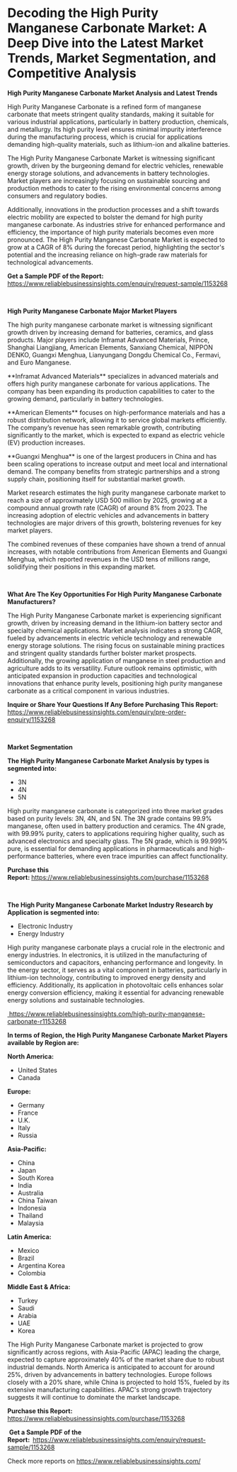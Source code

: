 <p><h1>Decoding the High Purity Manganese Carbonate Market: A Deep Dive into the Latest Market Trends, Market Segmentation, and Competitive Analysis</h1></p><p><strong>High Purity Manganese Carbonate Market Analysis and Latest Trends</strong></p>
<p><p>High Purity Manganese Carbonate is a refined form of manganese carbonate that meets stringent quality standards, making it suitable for various industrial applications, particularly in battery production, chemicals, and metallurgy. Its high purity level ensures minimal impurity interference during the manufacturing process, which is crucial for applications demanding high-quality materials, such as lithium-ion and alkaline batteries.</p><p>The High Purity Manganese Carbonate Market is witnessing significant growth, driven by the burgeoning demand for electric vehicles, renewable energy storage solutions, and advancements in battery technologies. Market players are increasingly focusing on sustainable sourcing and production methods to cater to the rising environmental concerns among consumers and regulatory bodies.</p><p>Additionally, innovations in the production processes and a shift towards electric mobility are expected to bolster the demand for high purity manganese carbonate. As industries strive for enhanced performance and efficiency, the importance of high purity materials becomes even more pronounced. The High Purity Manganese Carbonate Market is expected to grow at a CAGR of 8% during the forecast period, highlighting the sector's potential and the increasing reliance on high-grade raw materials for technological advancements.</p></p>
<p><strong>Get a Sample PDF of the Report:&nbsp;</strong> <a href="https://www.reliablebusinessinsights.com/enquiry/request-sample/1153268?utm_campaign=2761&utm_medium=2&utm_source=Github&utm_content=ia&utm_term=04042025&utm_id=high-purity-manganese-carbonate">https://www.reliablebusinessinsights.com/enquiry/request-sample/1153268</a></p>
<p>&nbsp;</p>
<p><strong>High Purity Manganese Carbonate Major Market Players</strong></p>
<p><p>The high purity manganese carbonate market is witnessing significant growth driven by increasing demand for batteries, ceramics, and glass products. Major players include Inframat Advanced Materials, Prince, Shanghai Liangjiang, American Elements, Sanxiang Chemical, NIPPON DENKO, Guangxi Menghua, Lianyungang Dongdu Chemical Co., Fermavi, and Euro Manganese.</p><p>**Inframat Advanced Materials** specializes in advanced materials and offers high purity manganese carbonate for various applications. The company has been expanding its production capabilities to cater to the growing demand, particularly in battery technologies.</p><p>**American Elements** focuses on high-performance materials and has a robust distribution network, allowing it to service global markets efficiently. The company’s revenue has seen remarkable growth, contributing significantly to the market, which is expected to expand as electric vehicle (EV) production increases.</p><p>**Guangxi Menghua** is one of the largest producers in China and has been scaling operations to increase output and meet local and international demand. The company benefits from strategic partnerships and a strong supply chain, positioning itself for substantial market growth.</p><p>Market research estimates the high purity manganese carbonate market to reach a size of approximately USD 500 million by 2025, growing at a compound annual growth rate (CAGR) of around 8% from 2023. The increasing adoption of electric vehicles and advancements in battery technologies are major drivers of this growth, bolstering revenues for key market players.</p><p>The combined revenues of these companies have shown a trend of annual increases, with notable contributions from American Elements and Guangxi Menghua, which reported revenues in the USD tens of millions range, solidifying their positions in this expanding market.</p></p>
<p>&nbsp;</p>
<p><strong>What Are The Key Opportunities For High Purity Manganese Carbonate Manufacturers?</strong></p>
<p><p>The High Purity Manganese Carbonate market is experiencing significant growth, driven by increasing demand in the lithium-ion battery sector and specialty chemical applications. Market analysis indicates a strong CAGR, fueled by advancements in electric vehicle technology and renewable energy storage solutions. The rising focus on sustainable mining practices and stringent quality standards further bolster market prospects. Additionally, the growing application of manganese in steel production and agriculture adds to its versatility. Future outlook remains optimistic, with anticipated expansion in production capacities and technological innovations that enhance purity levels, positioning high purity manganese carbonate as a critical component in various industries.</p></p>
<p><strong>Inquire or Share Your Questions If Any Before Purchasing This Report:</strong> <a href="https://www.reliablebusinessinsights.com/enquiry/pre-order-enquiry/1153268?utm_campaign=2761&utm_medium=2&utm_source=Github&utm_content=ia&utm_term=04042025&utm_id=high-purity-manganese-carbonate">https://www.reliablebusinessinsights.com/enquiry/pre-order-enquiry/1153268</a></p>
<p>&nbsp;</p>
<p><strong>Market Segmentation</strong></p>
<p><strong>The High Purity Manganese Carbonate Market Analysis by types is segmented into:</strong></p>
<p><ul><li>3N</li><li>4N</li><li>5N</li></ul></p>
<p><p>High purity manganese carbonate is categorized into three market grades based on purity levels: 3N, 4N, and 5N. The 3N grade contains 99.9% manganese, often used in battery production and ceramics. The 4N grade, with 99.99% purity, caters to applications requiring higher quality, such as advanced electronics and specialty glass. The 5N grade, which is 99.999% pure, is essential for demanding applications in pharmaceuticals and high-performance batteries, where even trace impurities can affect functionality.</p></p>
<p><strong>Purchase this Report:&nbsp;</strong><a href="https://www.reliablebusinessinsights.com/purchase/1153268?utm_campaign=2761&utm_medium=2&utm_source=Github&utm_content=ia&utm_term=04042025&utm_id=high-purity-manganese-carbonate">https://www.reliablebusinessinsights.com/purchase/1153268</a></p>
<p>&nbsp;</p>
<p><strong>The High Purity Manganese Carbonate Market Industry Research by Application is segmented into:</strong></p>
<p><ul><li>Electronic Industry</li><li>Energy Industry</li></ul></p>
<p><p>High purity manganese carbonate plays a crucial role in the electronic and energy industries. In electronics, it is utilized in the manufacturing of semiconductors and capacitors, enhancing performance and longevity. In the energy sector, it serves as a vital component in batteries, particularly in lithium-ion technology, contributing to improved energy density and efficiency. Additionally, its application in photovoltaic cells enhances solar energy conversion efficiency, making it essential for advancing renewable energy solutions and sustainable technologies.</p></p>
<p><a href="https://www.reliablebusinessinsights.com/high-purity-manganese-carbonate-r1153268?utm_campaign=2761&utm_medium=2&utm_source=Github&utm_content=ia&utm_term=04042025&utm_id=high-purity-manganese-carbonate">&nbsp;https://www.reliablebusinessinsights.com/high-purity-manganese-carbonate-r1153268</a></p>
<p><strong>In terms of Region, the High Purity Manganese Carbonate Market Players available by Region are:</strong></p>
<p>
    <p> <strong> North America: </strong>
        <ul>
            <li>United States</li>
            <li>Canada</li>
        </ul>
        </p> 
    <p> <strong> Europe: </strong>
        <ul>
            <li>Germany</li>
            <li>France</li>
            <li>U.K.</li>
            <li>Italy</li>
            <li>Russia</li>
        </ul>
        </p> 
    <p> <strong> Asia-Pacific: </strong>
        <ul>
            <li>China</li>
            <li>Japan</li>
            <li>South Korea</li>
            <li>India</li>
            <li>Australia</li>
            <li>China Taiwan</li>
            <li>Indonesia</li>
            <li>Thailand</li>
            <li>Malaysia</li>
        </ul>
        </p> 
    <p> <strong> Latin America: </strong>
        <ul>
            <li>Mexico</li>
            <li>Brazil</li>
            <li>Argentina Korea</li>
            <li>Colombia</li>
        </ul>
        </p> 
    <p> <strong> Middle East & Africa: </strong>
        <ul>
            <li>Turkey</li>
            <li>Saudi</li>
            <li>Arabia</li>
            <li>UAE</li>
            <li>Korea</li>
        </ul>
    </p>
    </p>
<p><p>The High Purity Manganese Carbonate market is projected to grow significantly across regions, with Asia-Pacific (APAC) leading the charge, expected to capture approximately 40% of the market share due to robust industrial demands. North America is anticipated to account for around 25%, driven by advancements in battery technologies. Europe follows closely with a 20% share, while China is projected to hold 15%, fueled by its extensive manufacturing capabilities. APAC's strong growth trajectory suggests it will continue to dominate the market landscape.</p></p>
<p><strong>Purchase this Report: </strong><a href="https://www.reliablebusinessinsights.com/purchase/1153268?utm_campaign=2761&utm_medium=2&utm_source=Github&utm_content=ia&utm_term=04042025&utm_id=high-purity-manganese-carbonate">https://www.reliablebusinessinsights.com/purchase/1153268</a></p>
<p>&nbsp;<strong>Get a Sample PDF of the Report:&nbsp;&nbsp;</strong><a href="https://www.reliablebusinessinsights.com/enquiry/request-sample/1153268?utm_campaign=2761&utm_medium=2&utm_source=Github&utm_content=ia&utm_term=04042025&utm_id=high-purity-manganese-carbonate">https://www.reliablebusinessinsights.com/enquiry/request-sample/1153268</a></p>
<p><strong></strong></p>
<p>Check more reports on <a href="https://www.reliablebusinessinsights.com/?utm_campaign=2761&utm_medium=2&utm_source=Github&utm_content=ia&utm_term=04042025&utm_id=high-purity-manganese-carbonate">https://www.reliablebusinessinsights.com/</a></p>